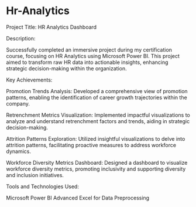 # Hr-Analytics


Project Title: HR Analytics Dashboard

Description:

Successfully completed an immersive project during my certification course, focusing on HR Analytics using Microsoft Power BI. This project aimed to transform raw HR data into actionable insights, enhancing strategic decision-making within the organization.

Key Achievements:

Promotion Trends Analysis: Developed a comprehensive view of promotion patterns, enabling the identification of career growth trajectories within the company.

Retrenchment Metrics Visualization: Implemented impactful visualizations to analyze and understand retrenchment factors and trends, aiding in strategic decision-making.

Attrition Patterns Exploration: Utilized insightful visualizations to delve into attrition patterns, facilitating proactive measures to address workforce dynamics.

Workforce Diversity Metrics Dashboard: Designed a dashboard to visualize workforce diversity metrics, promoting inclusivity and supporting diversity and inclusion initiatives.

Tools and Technologies Used:

Microsoft Power BI
Advanced Excel for Data Preprocessing

